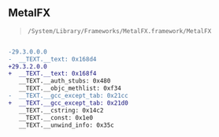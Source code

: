 ## MetalFX

> `/System/Library/Frameworks/MetalFX.framework/MetalFX`

```diff

-29.3.0.0.0
-  __TEXT.__text: 0x168d4
+29.3.2.0.0
+  __TEXT.__text: 0x168f4
   __TEXT.__auth_stubs: 0x480
   __TEXT.__objc_methlist: 0xf34
-  __TEXT.__gcc_except_tab: 0x21cc
+  __TEXT.__gcc_except_tab: 0x21d0
   __TEXT.__cstring: 0x14c2
   __TEXT.__const: 0x1e0
   __TEXT.__unwind_info: 0x35c

```
